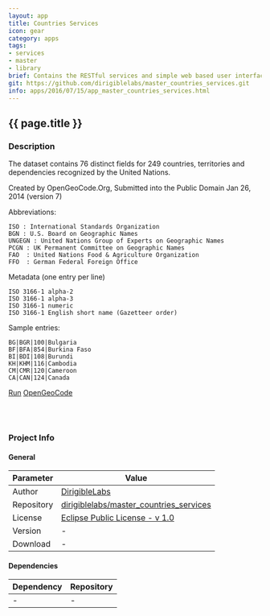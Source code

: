 ```yaml
---
layout: app
title: Countries Services
icon: gear
category: apps
tags:
- services
- master
- library
brief: Contains the RESTful services and simple web based user interface for countries (ISO3166) - name, codes A2, A3, numeric - opengeocode.org    
git: https://github.com/dirigiblelabs/master_countries_services.git
info: apps/2016/07/15/app_master_countries_services.html
---
```


{{ page.title }}
---


### Description

The dataset contains 76 distinct fields for 249 countries, territories and dependencies recognized by the United Nations.

Created by OpenGeoCode.Org, Submitted into the Public Domain Jan 26, 2014 (version 7)

Abbreviations:

	ISO : International Standards Organization
	BGN : U.S. Board on Geographic Names
	UNGEGN : United Nations Group of Experts on Geographic Names
	PCGN : UK Permanent Committee on Geographic Names
	FAO  : United Nations Food & Agriculture Organization
	FFO  : German Federal Foreign Office

Metadata (one entry per line)
	
	ISO 3166-1 alpha-2
	ISO 3166-1 alpha-3
	ISO 3166-1 numeric
	ISO 3166-1 English short name (Gazetteer order) 


Sample entries:

	BG|BGR|100|Bulgaria
	BF|BFA|854|Burkina Faso
	BI|BDI|108|Burundi
	KH|KHM|116|Cambodia
	CM|CMR|120|Cameroon
	CA|CAN|124|Canada



<div class="btn-toolbar pull-left">
	<a class="btn btn-warning" href="http://dirigible.eclipse.org/services/ui/anonymous.html?git={{ page.git }}.git">Run</a>
	<a class="btn btn-info" href="http://www.opengeocode.org/download/countrynames.txt">OpenGeoCode</a>
</div>

<br><br>

### Project Info

#### General

Parameter     | Value 
------------ | ----------- 
Author     | [DirigibleLabs](https://github.com/dirigiblelabs)
Repository | [dirigiblelabs/master_countries_services](https://github.com/dirigiblelabs/master_countries_services)
License    | [Eclipse Public License - v 1.0](https://www.eclipse.org/legal/epl-v10.html)
Version    | -
Download   | -


#### Dependencies

Dependency   | Repository 
------------ | ----------- 
- | -

<br><br>